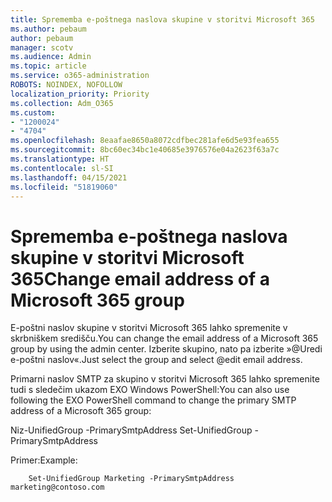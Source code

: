 ```yaml
---
title: Sprememba e-poštnega naslova skupine v storitvi Microsoft 365
ms.author: pebaum
author: pebaum
manager: scotv
ms.audience: Admin
ms.topic: article
ms.service: o365-administration
ROBOTS: NOINDEX, NOFOLLOW
localization_priority: Priority
ms.collection: Adm_O365
ms.custom:
- "1200024"
- "4704"
ms.openlocfilehash: 8eaafae8650a8072cdfbec281afe6d5e93fea655
ms.sourcegitcommit: 8bc60ec34bc1e40685e3976576e04a2623f63a7c
ms.translationtype: HT
ms.contentlocale: sl-SI
ms.lasthandoff: 04/15/2021
ms.locfileid: "51819060"
---
```

# <a name="change-email-address-of-a-microsoft-365-group"></a><span data-ttu-id="4adfd-102">Sprememba e-poštnega naslova skupine v storitvi Microsoft 365</span><span class="sxs-lookup"><span data-stu-id="4adfd-102">Change email address of a Microsoft 365 group</span></span>

<span data-ttu-id="4adfd-103">E-poštni naslov skupine v storitvi Microsoft 365 lahko spremenite v skrbniškem središču.</span><span class="sxs-lookup"><span data-stu-id="4adfd-103">You can change the email address of a Microsoft 365 group by using the admin center.</span></span> <span data-ttu-id="4adfd-104">Izberite skupino, nato pa izberite »@Uredi e-poštni naslov«.</span><span class="sxs-lookup"><span data-stu-id="4adfd-104">Just select the group and select @edit email address.</span></span>

<span data-ttu-id="4adfd-105">Primarni naslov SMTP za skupino v storitvi Microsoft 365 lahko spremenite tudi s sledečim ukazom EXO Windows PowerShell:</span><span class="sxs-lookup"><span data-stu-id="4adfd-105">You can also use following the EXO PowerShell command to change the primary SMTP address of a Microsoft 365 group:</span></span>

<span data-ttu-id="4adfd-106">Niz-UnifiedGroup <Group Name> -PrimarySmtpAddress <new SMTP Address></span><span class="sxs-lookup"><span data-stu-id="4adfd-106">Set-UnifiedGroup <Group Name> -PrimarySmtpAddress <new SMTP Address></span></span>

<span data-ttu-id="4adfd-107">Primer:</span><span class="sxs-lookup"><span data-stu-id="4adfd-107">Example:</span></span>

```
    Set-UnifiedGroup Marketing -PrimarySmtpAddress marketing@contoso.com
```
